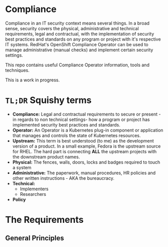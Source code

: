# Compliance

Compliance in an IT security context means several things. In a broad sense, security covers the physical, administrative and technical requirements, legal and contractual, with the implementation of security best practices and standards on any program or project with it's respective IT systems. RedHat's OpenShift Compliance Operator can be used to manage administrative (manual checks) and implement certain security settings.

This repo contains useful Compliance Operator information, tools and techniques. 

This is a work in progress.

# `TL;DR` Squishy terms
* **Compliance:** Legal and contractual requirements to secure or present -in regards to non technical settings- how a program or project has implemented security best practices and standards.
* **Operator:** An Operator is a Kubernetes plug-in component or application that manages and controls the state of Kubernetes resources.
* **Upstream:** This term is best understood (to me) as the development version of a product. In a small example, Fedora is the upstream source for RHEL. The hard part is connecting **ALL** the upstream projects with the downstream product names. 
* **Physical:** The fences, walls, doors, locks and badges required to touch a system
* **Administrative:** The paperwork, manual procedures, HR policies and other written instructions - AKA the bureaucracy. 
* **Technical:**
    * Implementers
    * Researchers
* **Policy**

# The Requirements

## General Principles
